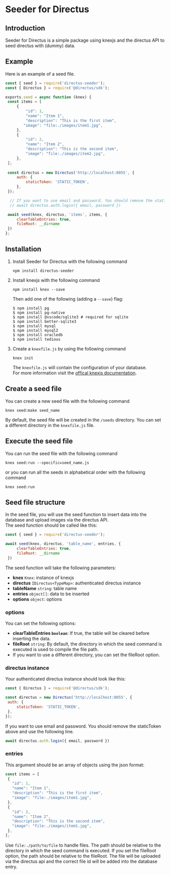 # Seeder for Directus

## Introduction
Seeder for Directus is a simple package using knexjs and the directus API to seed directus with (dummy) data.

## Example
Here is an example of a seed file.
   ```js
const { seed } = require('directus-seeder');
const { Directus } = require('@directus/sdk');

exports.seed = async function (knex) {
    const items = [
        {
            "id": 1,
            "name": "Item 1",
            "description": "This is the first item",
           "image": "file:./images/item1.jpg",
        },
        {
            "id": 2,
            "name": "Item 2",
            "description": "This is the second item",
            "image": "file:./images/item2.jpg",
        },
    ];
    
    const directus = new Directus('http://localhost:8055', {
        auth: {
            staticToken: 'STATIC_TOKEN',
        },
    });

     // If you want to use email and password. You should remove the staticToken above and use the following line.
     // await directus.auth.login({ email, password })
   
    await seed(knex, directus, 'items', items, {
        clearTableEntries: true,
        fileRoot: __dirname
    })
};
   ```

## Installation

1. Install Seeder for Directus with the following command
   ```
   npm install directus-seeder
   ```

2. Install knexjs with the following command
   ```
   npm install knex --save
   ```

   Then add one of the following (adding a `--save`) flag:
   ```
   $ npm install pg
   $ npm install pg-native
   $ npm install @vscode/sqlite3 # required for sqlite
   $ npm install better-sqlite3
   $ npm install mysql
   $ npm install mysql2
   $ npm install oracledb
   $ npm install tedious
   ```

3. Create a `knexfile.js` by using the following command
   ```
   knex init
   ```
   The `knexfile.js` will contain the configuration of your database.  
   For more information visit the [offical knexjs documentation](https://knexjs.org/).

## Create a seed file
You can create a new seed file with the following command
   ```
   knex seed:make seed_name
   ```
By default, the seed file will be created in the `/seeds` directory.
You can set a different directory in the `knexfile.js` file.

## Execute the seed file

You can run the seed file with the following command
   ```
   knex seed:run --specific=seed_name.js
   ```
or you can run all the seeds in alphabetical order with the following command
   ```
   knex seed:run
   ```

## Seed file structure

In the seed file, you will use the seed function to insert data into the database
and upload images via the directus API.  
The seed function should be called like this:
   ```js
const { seed } = require('directus-seeder');

   await seed(knex, directus, 'table_name', entries, {
        clearTableEntries: true,
        fileRoot: __dirname
    })
   ```

The seed function will take the following parameters:
* **knex** `Knex`: instance of knexjs
* **directus** `IDirectus<TypeMap>`: authenticated directus instance
* **tableName** `string`: table name
* **entries** `object[]`: data to be inserted
* **options** `object`: options

### options
You can set the following options:
* **clearTableEntries `boolean`**: If true, the table will be cleared before inserting the data.
* **fileRoot** `string`:   By default, the directory in which the seed command is executed is used to compile the file path.
* If you want to use a different directory, you can set the fileRoot option.



### directus instance
Your authenticated directus instance should look like this:
   ```js
const { Directus } = require('@directus/sdk');

const directus = new Directus('http://localhost:8055', {
    auth: {
        staticToken: 'STATIC_TOKEN',
    },
});
   ```
If you want to use email and password. You should remove the staticToken above and use the following line.
   ```js
await directus.auth.login({ email, password })
   ```

### entries
This argument should be an array of objects using the json format:
   ```js
const items = [
    {
      "id": 1,
      "name": "Item 1",
      "description": "This is the first item",
      "image": "file:./images/item1.jpg",
    },
    {
      "id": 2,
      "name": "Item 2",
      "description": "This is the second item",
      "image": "file:./images/item1.jpg",
    },
];
   ```
Use `file:./path/to/file` to handle files. The path should be relative to the directory
in which the seed command is executed. If you set the fileRoot option, the path should be relative to the fileRoot.
The file will be uploaded via the directus api and the correct file id will be added into the database entry.

